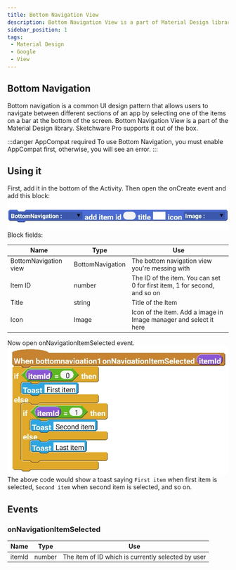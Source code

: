 ```yaml
---
title: Bottom Navigation View
description: Bottom Navigation View is a part of Material Design library. Sketchware Pro supports it out of the box.
sidebar_position: 1
tags:
 - Material Design
 - Google 
 - View
---
```


## Bottom Navigation 
Bottom navigation is a common UI design pattern that allows users to navigate between different sections of an app by selecting one of the items on a bar at the bottom of the screen.
Bottom Navigation View is a part of the Material Design library. Sketchware Pro supports it out of the box.

:::danger AppCompat required
To use Bottom Navigation, you must enable AppCompat first, otherwise, you will see an error.
:::

## Using it
First, add it in the bottom of the Activity.
Then open the onCreate event and add this block:
![BottomNavigation add item block](img/add_item.jpg)
Block fields:

  | Name | Type | Use |
  | ---- | ---- | --- |
  | BottomNavigation view | BottomNavigation | The bottom navigation view you're messing with |
  | Item ID | number | The ID of the item. You can set 0 for first item, 1 for second, and so on
  | Title | string | Title of the Item |
  | Icon | Image | Icon of the item. Add a image in Image manager and select it here |
  

Now open onNavigationItemSelected event. 
![](img/onNavigationItemSelected.jpg)
The above code would show a toast saying `First item` when first item is selected, `Second item` when second item is selected, and so on.
## Events
### onNavigationItemSelected

  | Name | Type | Use |
  | ---- | ---- | --- |
  | itemId | number | The item of ID which is currently selected by user |